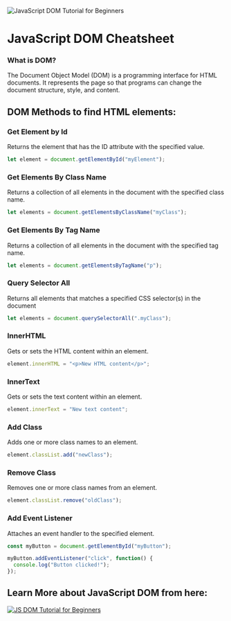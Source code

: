 ![JavaScript DOM Tutorial for Beginners](https://vishal-raj-1.notion.site/image/https%3A%2F%2Fs3-us-west-2.amazonaws.com%2Fsecure.notion-static.com%2F2ce8ae32-c03f-42db-9865-9a8abc50aa83%2Fjs.png?table=block&id=408271f3-22a5-4395-8ee8-755bc459674e&spaceId=2119cbee-b8d9-4533-9b59-63ea95d76e4e&width=250&userId=&cache=v2)

# JavaScript DOM Cheatsheet

### What is DOM?

The Document Object Model (DOM) is a programming interface for HTML documents. It represents the page so that programs can change the document structure, style, and content.

## DOM Methods to find HTML elements:

### Get Element by Id

Returns the element that has the ID attribute with the specified value.

```jsx
let element = document.getElementById("myElement");
```

### Get Elements By Class Name

Returns a collection of all elements in the document with the specified class name.

```jsx
let elements = document.getElementsByClassName("myClass");
```

### Get Elements By Tag Name

Returns a collection of all elements in the document with the specified tag name.

```jsx
let elements = document.getElementsByTagName("p");
```

### Query Selector All

Returns all elements that matches a specified CSS selector(s) in the document

```jsx
let elements = document.querySelectorAll(".myClass");
```

### InnerHTML

Gets or sets the HTML content within an element.

```jsx
element.innerHTML = "<p>New HTML content</p>";
```

### InnerText

Gets or sets the text content within an element.

```jsx
element.innerText = "New text content";
```

### Add Class

Adds one or more class names to an element.

```jsx
element.classList.add("newClass");
```

### Remove Class

Removes one or more class names from an element.

```jsx
element.classList.remove("oldClass");
```

### Add Event Listener

Attaches an event handler to the specified element.

```jsx
const myButton = document.getElementById("myButton");

myButton.addEventListener("click", function() {
  console.log("Button clicked!");
});
```


## Learn More about JavaScript DOM from here:
[![JS DOM Tutorial for Beginners](https://i.ytimg.com/vi/85jzHRTVdsc/hq720.jpg?sqp=-oaymwEcCNAFEJQDSFXyq4qpAw4IARUAAIhCGAFwAcABBg==&rs=AOn4CLDs_B6goLnSFqU6x2aesa56jJmg_Q)](https://www.youtube.com/watch?v=85jzHRTVdsc&t=5s&ab_channel=VishalRajput "JS DOM Tutorial for Beginners")
